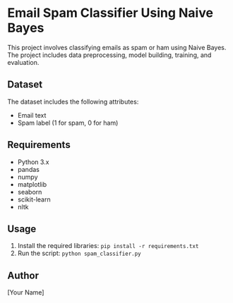 # Email Spam Classifier Using Naive Bayes

This project involves classifying emails as spam or ham using Naive Bayes. The project includes data preprocessing, model building, training, and evaluation.

## Dataset
The dataset includes the following attributes:
- Email text
- Spam label (1 for spam, 0 for ham)

## Requirements
- Python 3.x
- pandas
- numpy
- matplotlib
- seaborn
- scikit-learn
- nltk

## Usage
1. Install the required libraries: `pip install -r requirements.txt`
2. Run the script: `python spam_classifier.py`

## Author
[Your Name]
